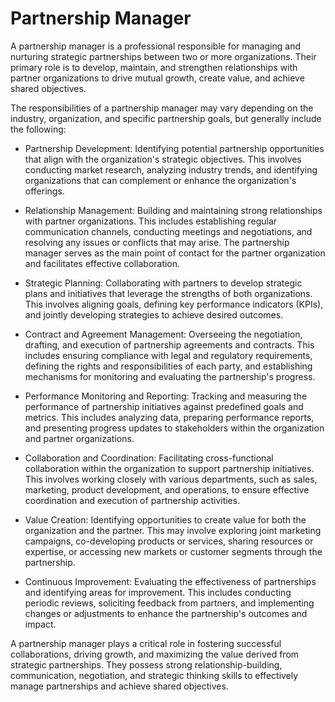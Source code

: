 # Partnership Manager

A partnership manager is a professional responsible for managing and nurturing strategic partnerships between two or more organizations. Their primary role is to develop, maintain, and strengthen relationships with partner organizations to drive mutual growth, create value, and achieve shared objectives.

The responsibilities of a partnership manager may vary depending on the industry, organization, and specific partnership goals, but generally include the following:

* Partnership Development: Identifying potential partnership opportunities that align with the organization's strategic objectives. This involves conducting market research, analyzing industry trends, and identifying organizations that can complement or enhance the organization's offerings.

* Relationship Management: Building and maintaining strong relationships with partner organizations. This includes establishing regular communication channels, conducting meetings and negotiations, and resolving any issues or conflicts that may arise. The partnership manager serves as the main point of contact for the partner organization and facilitates effective collaboration.

* Strategic Planning: Collaborating with partners to develop strategic plans and initiatives that leverage the strengths of both organizations. This involves aligning goals, defining key performance indicators (KPIs), and jointly developing strategies to achieve desired outcomes.

* Contract and Agreement Management: Overseeing the negotiation, drafting, and execution of partnership agreements and contracts. This includes ensuring compliance with legal and regulatory requirements, defining the rights and responsibilities of each party, and establishing mechanisms for monitoring and evaluating the partnership's progress.

* Performance Monitoring and Reporting: Tracking and measuring the performance of partnership initiatives against predefined goals and metrics. This includes analyzing data, preparing performance reports, and presenting progress updates to stakeholders within the organization and partner organizations.

* Collaboration and Coordination: Facilitating cross-functional collaboration within the organization to support partnership initiatives. This involves working closely with various departments, such as sales, marketing, product development, and operations, to ensure effective coordination and execution of partnership activities.

* Value Creation: Identifying opportunities to create value for both the organization and the partner. This may involve exploring joint marketing campaigns, co-developing products or services, sharing resources or expertise, or accessing new markets or customer segments through the partnership.

* Continuous Improvement: Evaluating the effectiveness of partnerships and identifying areas for improvement. This includes conducting periodic reviews, soliciting feedback from partners, and implementing changes or adjustments to enhance the partnership's outcomes and impact.

A partnership manager plays a critical role in fostering successful collaborations, driving growth, and maximizing the value derived from strategic partnerships. They possess strong relationship-building, communication, negotiation, and strategic thinking skills to effectively manage partnerships and achieve shared objectives.